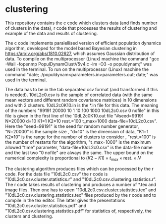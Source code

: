 # clustering
 This repository contains the  c code which clusters data (and finds number of clusters in the data),  r code that  processes  the results of clustering and  example of the data and results of clustering.  


The c code implements  paralellised  version of efficient population  dynamics algorithm,  developed for  the model based Bayesian  clustering in  https://arxiv.org/abs/1810.02627,  which  assumes  Gaussian distribution of data.  To  compile on the multiprocessor (Linux) machine the command  "gcc -Wall -fopenmp PopulDynamClustV5v4.c -lm -O3 -o populdynam;" was used in the terminal.  To run on the multiprocessor (Linux) machine the command  "date; ./populdynam<parameters.in>parameters.out; date;" was used in the terminal.  

The data has to be in the tab separated csv format (and transformed if this is needed). 10dL2c0.csv  is the sample of correlated data (with the same mean vectors and different random covariance matrices) in 10 dimensions and with  2 clusters.   10dL2c0K10.in is the *.in  file for this data. The meaning of the numbers "99191 20000 10 1 10 100 1000 10dL2c0.csv 0 nofile" in this file is given  in  the first line of the 10dL2c0K10.out file "#seed=99191 N=20000   d=10   K1=1   K2=10 rest.=100 t_max=1000   data-file=10dL2c0.csv". Here  the "seed=99191" is the seed for random number generator, "N=20000" is the sample size , "d=10" is the dimension of data, "K1=1   K2=10" is the range for the number of clusters to consider , "rest.=100" is the number of restarts for the algorithm, "t_max=1000" is the maximum allowed  "time" parameter,   "data-file=10dL2c0.csv" is the data-file name and the last two  "0 nofile" are always the same. The upper bound on the numerical complexity  is proportional to $(K2-K1)\times t_{max}\times \mbox{rest.}\times N$  

The clustering algorithm produces files which can be processed  by the r code. For the data file "10dL2c0.csv" the r code is "10dL2c0.csv.cluster.statistics.r" and "10dL2c0.csv.clustering.statistics.r".  The r code takes results of clustering and produces a number of  *.tex and image files.  Then one has to open "10dL2c0.csv.cluster.statistics.tex" and  "10dL2c0.csv.clustering.statistics.tex" files produced by the r code and to compile in the tex editor.  The latter  gives the presentations  "10dL2c0.csv.cluster.statistics.pdf" and "10dL2c0.csv.clustering.statistics.pdf" for  statistics of, respectively, the clusters and clustering.  

 
